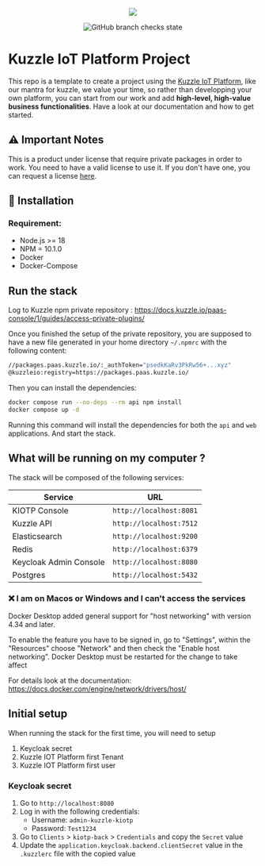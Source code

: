 <p align="center">
  <img src="https://user-images.githubusercontent.com/7868838/103797784-32337580-5049-11eb-8917-3fcf4487644c.png"/>
</p>
<p align="center">
  <img alt="GitHub branch checks state" src="https://img.shields.io/github/checks-status/kuzzleio/template-kiotp-project/main">
</p>

# Kuzzle IoT Platform Project
This repo is a template to create a project using the [Kuzzle IoT Platform](https://docs.kuzzle.io/iot-backend/3/concepts/architecture/), like our mantra for kuzzle, we value your time, so rather than developping your own platform, you can start from our work and add **high-level, high-value business functionalities**. Have a look at our documentation and how to get started.

## ⚠️ Important Notes

This is a product under license that require private packages in order to work. You need to have a valid license to use it. If you don't have one, you can request a license [here](https://kuzzle.io/contact-kuzzle-team-to-deliver-projects-faster/).






## 🚀 Installation

### Requirement:

- Node.js >= 18
- NPM = 10.1.0
- Docker
- Docker-Compose

## Run the stack

Log to Kuzzle npm private repository : https://docs.kuzzle.io/paas-console/1/guides/access-private-plugins/

Once you finished the setup of the private repository, you are supposed to have a new file generated in your home directory `~/.npmrc` with the following content:

```bash
//packages.paas.kuzzle.io/:_authToken="psedkKaRv3PkRw56+...xyz"
@kuzzleio:registry=https://packages.paas.kuzzle.io/
```

Then you can install the dependencies:

```bash
docker compose run --no-deps --rm api npm install
docker compose up -d
````

Running this command will install the dependencies for both the `api` and `web` applications. And start the stack.

## What will be running on my computer ?

The stack will be composed of the following services:

| Service                | URL                     |
| ---------------------- | ----------------------- |
| KIOTP Console          | `http://localhost:8081` |
| Kuzzle API             | `http://localhost:7512` |
| Elasticsearch          | `http://localhost:9200` |
| Redis                  | `http://localhost:6379` |
| Keycloak Admin Console | `http://localhost:8080` |
| Postgres               | `http://localhost:5432` |

### ❌ I am on Macos or Windows and I can't access the services

Docker Desktop added general support for "host networking" with version 4.34 and later.

To enable the feature you have to be signed in, go to "Settings", within the "Resources" choose "Network" and then check the "Enable host networking". Docker Desktop must be restarted for the change to take affect

For details look at the documentation: https://docs.docker.com/engine/network/drivers/host/

## Initial setup


When running the stack for the first time, you will need to setup

1. Keycloak secret
1. Kuzzle IOT Platform first Tenant
1. Kuzzle IOT Platform first user


### Keycloak secret

1. Go to `http://localhost:8080`
1. Log in with the following credentials:
   - Username: `admin-kuzzle-kiotp`
   - Password: `Test1234`
1. Go to `Clients` > `kiotp-back` > `Credentials` and copy the `Secret` value
1. Update the `application.keycloak.backend.clientSecret` value in the `.kuzzlerc` file with the copied value
